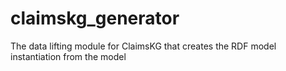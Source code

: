# claimskg_generator
The data lifting module for ClaimsKG that creates the RDF model instantiation from the model 
